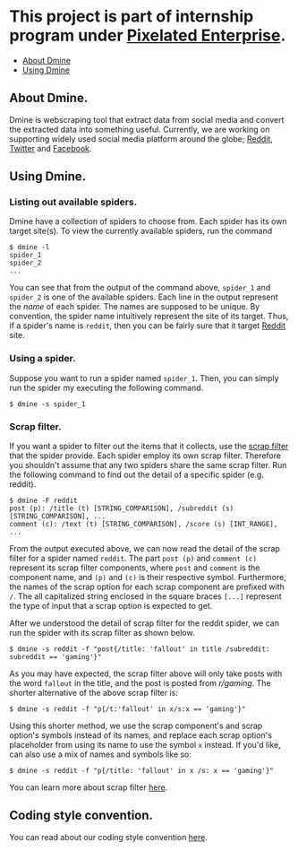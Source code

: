 # This project is part of internship program under [Pixelated Enterprise](http://www.pixelated.asia).

- [About Dmine](https://github.com/amirulmenjeni/dmine/blob/master/README.md#about-dmine)
- [Using Dmine](https://github.com/amirulmenjeni/dmine/blob/master/README.md#using-dmine)

## About Dmine.

Dmine is webscraping tool that extract data from social media and convert the extracted data into something useful. Currently, we are working on supporting widely used social media platform around the globe; [Reddit](http://www.reddit.com), [Twitter](http://www.twitter.com) and [Facebook](http://www.facebook.com). 

## Using Dmine.

### Listing out available spiders.
Dmine have a collection of spiders to choose from. Each spider has its own target site(s). To view the currently available spiders, run the command

    $ dmine -l
    spider_1
    spider_2
    ...
    
You can see that from the output of the command above, `spider_1` and `spider_2` is one of the available spiders. Each line in the output represent the _name_ of each spider. The names are supposed to be unique.
By convention, the spider name intuitively represent the site of its target. Thus, if a spider's name is `reddit`, then you can be fairly sure that it target [Reddit](http://www.reddit.com) site.

### Using a spider.

Suppose you want to run a spider named `spider_1`. Then, you can simply run the spider my executing the
following command.

    $ dmine -s spider_1
    
### Scrap filter.

If you want a spider to filter out the items that it collects, use the [scrap filter](https://github.com/amirulmenjeni/dmine/wiki/Scrap-Filter) that the spider provide. Each spider employ its own scrap filter. Therefore you shouldn't assume that any two spiders share the same scrap filter. Run the following command
to find out the detail of a specific spider (e.g. reddit).

    $ dmine -F reddit
   	post (p): /title (t) [STRING_COMPARISON], /subreddit (s) [STRING_COMPARISON], ...
    comment (c): /text (t) [STRING_COMPARISON], /score (s) [INT_RANGE], ...
    
From the output executed above, we can now read the detail of the scrap filter for a spider named `reddit`.
The part `post (p)` and `comment (c)` represent its scrap filter components, where `post` and `comment` is the 
component name, and `(p)` and `(c)` is their respective symbol. Furthermore, the names of the scrap option for each scrap component are prefixed with `/`. The all capitalized string enclosed in the square braces `[...]` represent the type of input that a scrap option is expected to get.

After we understood the detail of scrap filter for the reddit spider, we can run the spider with its scrap filter as shown below.

    $ dmine -s reddit -f "post{/title: 'fallout' in title /subreddit: subreddit == 'gaming'}"
    
As you may have expected, the scrap filter above will only take posts with the word `fallout` in the title,
and the post is posted from _r/gaming_. The shorter alternative of the above scrap filter is:

    $ dmine -s reddit -f "p{/t:'fallout' in x/s:x == 'gaming'}"

Using this shorter method, we use the scrap component's and scrap option's symbols instead of its names, and
replace each scrap option's placeholder from using its name to use the symbol `x` instead. If you'd like, can also use a mix
of names and symbols like so:

    $ dmine -s reddit -f "p{/title: 'fallout' in x /s: x == 'gaming'}"

You can learn more about scrap filter [here](https://github.com/amirulmenjeni/dmine/wiki/Scrap-Filter).

## Coding style convention.

You can read about our coding style convention [here](Coding-Convention).


